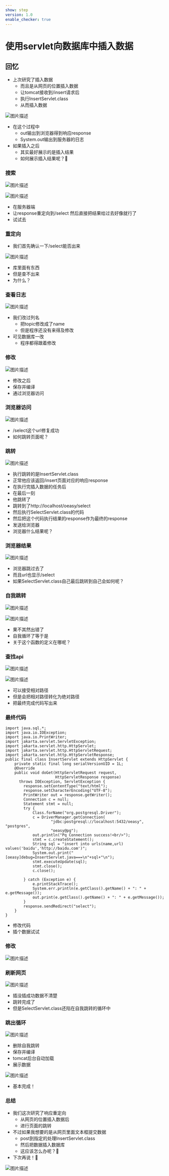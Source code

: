 ```yaml
---
show: step
version: 1.0
enable_checker: true
---
```


# 使用servlet向数据库中插入数据

## 回忆
- 上次研究了插入数据
	- 而且是从网页的位置插入数据
	- 让tomcat接收到/insert请求后
	- 执行InsertServlet.class
	- 从而插入数据

![图片描述](https://doc.shiyanlou.com/courses/uid1190679-20220717-1658065746418)

- 在这个过程中
	- out输出到浏览器得到响应response
	- System.out输出到服务器的日志
- 如果插入之后
	- 其实最好展示的是插入结果
	- 如何展示插入结果呢？🤔

### 搜索

![图片描述](https://doc.shiyanlou.com/courses/uid1190679-20211128-1638105328982)

![图片描述](https://doc.shiyanlou.com/courses/uid1190679-20211128-1638105340016)

- 在服务器端
- 让response重定向到/select 然后直接把结果给过去好像就行了
- 试试去

### 重定向

- 我们首先确认一下/select能否出来

![图片描述](https://doc.shiyanlou.com/courses/uid1190679-20220718-1658127690540)

- 库里面有东西
- 但是查不出来
- 为什么？

### 查看日志

![图片描述](https://doc.shiyanlou.com/courses/uid1190679-20220718-1658127719788)

- 我们改过列名
	- 把topic修改成了name
	- 但是程序还没有来得及修改
- 可见数据库一改
	- 程序都得跟着修改

### 修改

![图片描述](https://doc.shiyanlou.com/courses/uid1190679-20220718-1658127948636)

- 修改之后
- 保存并编译
- 通过浏览器访问

### 浏览器访问

![图片描述](https://doc.shiyanlou.com/courses/uid1190679-20220718-1658127986249)

- /select这个url修复成功
- 如何跳转页面呢？

### 跳转

![图片描述](https://doc.shiyanlou.com/courses/uid1190679-20220718-1658128693537)

- 执行跳转的是InsertServlet.class
- 正常他应该返回/insert页面对应的响应response
- 在执行完插入数据的任务后
- 在最后一刻
- 他跳转了
- 跳转到了http://localhost/oeasy/select
- 然后执行SelectServlet.class的代码
- 然后把这个代码执行结果的response作为最终的response
- 发送给浏览器
- 浏览器什么结果呢？

### 浏览器结果

![图片描述](https://doc.shiyanlou.com/courses/uid1190679-20220718-1658128998401)

- 浏览器跳过去了
- 而且url也显示/select
- 如果SelectServlet.class自己最后跳转到自己会如何呢？

### 自我跳转

![图片描述](https://doc.shiyanlou.com/courses/uid1190679-20220718-1658129117113)

![图片描述](https://doc.shiyanlou.com/courses/uid1190679-20220718-1658129232631)

- 果不其然出错了
- 自我循环了等于是
- 关于这个函数的定义在哪呢？


### 查找api

![图片描述](https://doc.shiyanlou.com/courses/uid1190679-20220718-1658129284075)

![图片描述](https://doc.shiyanlou.com/courses/uid1190679-20220718-1658129407311)

- 可以接受相对路径
- 但是会把相对路径转化为绝对路径
- 把最终完成代码写出来

### 最终代码

```
import java.sql.*;
import java.io.IOException;
import java.io.PrintWriter;
import jakarta.servlet.ServletException;
import jakarta.servlet.http.HttpServlet;
import jakarta.servlet.http.HttpServletRequest;
import jakarta.servlet.http.HttpServletResponse;
public final class InsertServlet extends HttpServlet {
    private static final long serialVersionUID = 1L;
    @Override
    public void doGet(HttpServletRequest request,
                      HttpServletResponse response)
      throws IOException, ServletException {
        response.setContentType("text/html");
        response.setCharacterEncoding("UTF-8");
        PrintWriter out = response.getWriter();
        Connection c = null;
        Statement stmt = null;
        try {
            Class.forName("org.postgresql.Driver");
            c = DriverManager.getConnection(
                    "jdbc:postgresql://localhost:5432/oeasy", "postgres",
                    "oeasy@pg");
            out.println("Pq Connection success!<br/>");
            stmt = c.createStatement();
            String sql = "insert into urls(name,url) values('baidu','http://baidu.com')";
            System.out.print("[oeasy]debug=InsertServlet.java===\n"+sql+"\n");
            stmt.executeUpdate(sql);
            stmt.close();
            c.close();

        } catch (Exception e) {
            e.printStackTrace();
            System.err.println(e.getClass().getName() + ": " + e.getMessage());
            out.print(e.getClass().getName() + ": " + e.getMessage());
        }
        response.sendRedirect("select");
    }
}

```

- 修改代码
- 插个数据试试

### 修改

![图片描述](https://doc.shiyanlou.com/courses/uid1190679-20220718-1658129793686)

### 刷新网页

![图片描述](https://doc.shiyanlou.com/courses/uid1190679-20220718-1658129232631)

- 插没插成功数据不清楚
- 跳转完成了
- 但是SelectServlet.class还陷在自我跳转的循环中

### 跳出循环

![图片描述](https://doc.shiyanlou.com/courses/uid1190679-20220718-1658129930678)

- 删除自我跳转
- 保存并编译
- tomcat后台自动加载
- 展示数据

![图片描述](https://doc.shiyanlou.com/courses/uid1190679-20220718-1658129973895)

- 基本完成！

### 总结
- 我们这次研究了响应重定向
	- 从网页的位置插入数据后
	- 进行页面的跳转
- 不过如果我想要的是从网页里面文本框提交数据
	- post到指定的处理InsertServlet.class
	- 然后把数据插入数据库
	- 这应该怎么办呢？🤔
- 下次再说！👋

![图片描述](https://doc.shiyanlou.com/courses/uid1190679-20220718-1658130065504)
